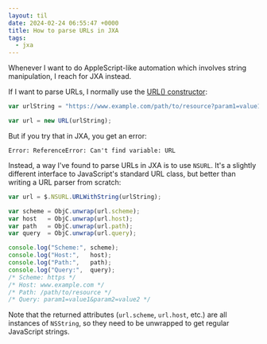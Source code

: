 ```yaml
---
layout: til
date: 2024-02-24 06:55:47 +0000
title: How to parse URLs in JXA
tags:
  - jxa
---
```

Whenever I want to do AppleScript-like automation which involves string manipulation, I reach for JXA instead.

If I want to parse URLs, I normally use the [URL() constructor](https://developer.mozilla.org/en-US/docs/Web/API/URL/URL):

```javascript
var urlString = "https://www.example.com/path/to/resource?param1=value1&param2=value2";

var url = new URL(urlString);
```

But if you try that in JXA, you get an error:

```
Error: ReferenceError: Can't find variable: URL
```

Instead, a way I've found to parse URLs in JXA is to use `NSURL`.
It's a slightly different interface to JavaScript's standard URL class, but better than writing a URL parser from scratch:

```javascript
var url = $.NSURL.URLWithString(urlString);

var scheme = ObjC.unwrap(url.scheme);
var host   = ObjC.unwrap(url.host);
var path   = ObjC.unwrap(url.path);
var query  = ObjC.unwrap(url.query);

console.log("Scheme:", scheme);
console.log("Host:",   host);
console.log("Path:",   path);
console.log("Query:",  query);
/* Scheme: https */
/* Host: www.example.com */
/* Path: /path/to/resource */
/* Query: param1=value1&param2=value2 */
```

Note that the returned attributes (`url.scheme`, `url.host`, etc.) are all instances of `NSString`, so they need to be unwrapped to get regular JavaScript strings.
